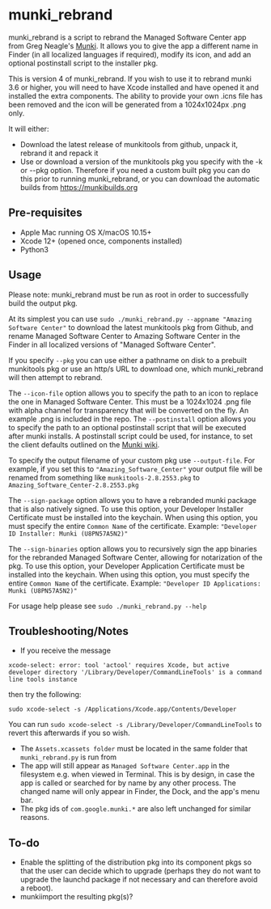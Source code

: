 # munki_rebrand

munki_rebrand is a script to rebrand the Managed Software Center app from Greg Neagle's [Munki](https://github.com/munki/munki). It allows you to give the app a different name in Finder (in all localized languages if required), modify its icon, and add an optional postinstall script to the installer pkg.

This is version 4 of munki_rebrand. If you wish to use it to rebrand munki 3.6 or higher, you will need to have Xcode installed and have opened it and installed the extra components. The ability to provide your own .icns file has been removed and the icon will be generated from a 1024x1024px .png only.

It will either:

 - Download the latest release of munkitools from github, unpack it, rebrand it and repack it
 - Use or download a version of the munkitools pkg you specify with the -k or --pkg option. Therefore if you need a custom built pkg you can do this prior to running munki_rebrand, or you can download the automatic builds from https://munkibuilds.org


## Pre-requisites
 * Apple Mac running OS X/macOS 10.15+ 
 * Xcode 12+ (opened once, components installed)
 * Python3

## Usage

Please note: munki_rebrand must be run as root in order to successfully build the output pkg.

At its simplest you can use ```sudo ./munki_rebrand.py --appname "Amazing Software Center"``` to download the latest munkitools pkg from Github, and rename Managed Software Center to Amazing Software Center in the Finder in all localized versions of "Managed Software Center".

If you specify ```--pkg``` you can use either a pathname on disk to a prebuilt munkitools pkg or use an http/s URL to download one, which munki_rebrand will then attempt to rebrand.

The ```--icon-file``` option allows you to specify the path to an icon to replace the one in Managed Software Center. This must be a 1024x1024 .png file with alpha channel for transparency that will be converted on the fly. An example .png is included in the repo. The ```--postinstall``` option allows you to specify the path to an optional postinstall script that will be executed after munki installs. A postinstall script could be used, for instance, to set the client defaults outlined on the [Munki wiki](https://github.com/munki/munki/wiki/Preferences).

To specify the output filename of your custom pkg use ```--output-file```. For example, if you set this to ```"Amazing_Software_Center"``` your output file will be renamed from something like ```munkitools-2.8.2553.pkg``` to ```Amazing_Software_Center-2.8.2553.pkg```

The ```--sign-package``` option allows you to have a rebranded munki package that is also natively signed. To use this option, your Developer Installer Certificate must be installed into the keychain. When using this option, you must specify the entire ```Common Name``` of the certificate. Example: ```"Developer ID Installer: Munki (U8PN57A5N2)"```

The ```--sign-binaries``` option allows you to recursively sign the app binaries for the rebranded Managed Software Center, allowing for notarization of the pkg. To use this option, your Developer Application Certificate must be installed into the keychain. When using this option, you must specify the entire ```Common Name``` of the certificate. Example: ```"Developer ID Applications: Munki (U8PN57A5N2)"```

For usage help please see ```sudo ./munki_rebrand.py --help```

## Troubleshooting/Notes
* If you receive the message 
```
xcode-select: error: tool 'actool' requires Xcode, but active developer directory '/Library/Developer/CommandLineTools' is a command line tools instance
```
then try the following:
```
sudo xcode-select -s /Applications/Xcode.app/Contents/Developer
```
You can run ```sudo xcode-select -s /Library/Developer/CommandLineTools``` to revert this afterwards if you so wish.
* The `Assets.xcassets folder` must be located in the same folder that `munki_rebrand.py` is run from
* The app will still appear as ```Managed Software Center.app``` in the filesystem e.g. when viewed in Terminal. This is by design, in case the app is called or searched for by name by any other process. The changed name will only appear in Finder, the Dock, and the app's menu bar.
* The pkg ids of ```com.google.munki.*``` are also left unchanged for similar reasons.

## To-do
* Enable the splitting of the distribution pkg into its component pkgs so that the user can decide which to upgrade (perhaps they do not want to upgrade the launchd package if not necessary and can therefore avoid a reboot).
* munkiimport the resulting pkg(s)?
